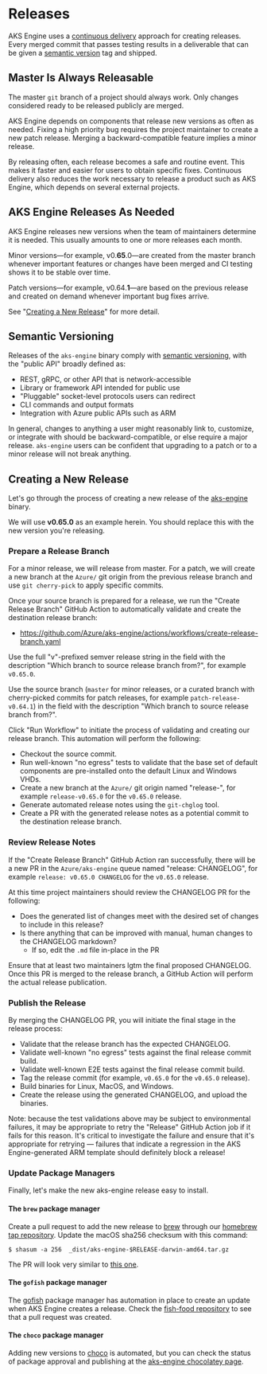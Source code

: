 # Releases

AKS Engine uses a [continuous delivery][] approach for creating releases. Every merged commit that passes
testing results in a deliverable that can be given a [semantic version][] tag and shipped.

## Master Is Always Releasable

The master `git` branch of a project should always work. Only changes considered ready to be
released publicly are merged.

AKS Engine depends on components that release new versions as often as needed. Fixing
a high priority bug requires the project maintainer to create a new patch release.
Merging a backward-compatible feature implies a minor release.

By releasing often, each release becomes a safe and routine event. This makes it faster
and easier for users to obtain specific fixes. Continuous delivery also reduces the work
necessary to release a product such as AKS Engine, which depends on several external projects.

## AKS Engine Releases As Needed

AKS Engine releases new versions when the team of maintainers determine it is needed. This usually
amounts to one or more releases each month.

Minor versions—for example, v0.**65**.0—are created from the master branch whenever
important features or changes have been merged and CI testing shows it to be stable over time.

Patch versions—for example, v0.64.**1**—are based on the previous release and created on demand
whenever important bug fixes arrive.

See "[Creating a New Release](#creating-a-new-release)" for more detail.

## Semantic Versioning

Releases of the `aks-engine` binary comply with [semantic versioning][semantic version], with the "public API" broadly
defined as:

- REST, gRPC, or other API that is network-accessible
- Library or framework API intended for public use
- "Pluggable" socket-level protocols users can redirect
- CLI commands and output formats
- Integration with Azure public APIs such as ARM

In general, changes to anything a user might reasonably link to, customize, or integrate with should
be backward-compatible, or else require a major release. `aks-engine` users can be confident that upgrading
to a patch or to a minor release will not break anything.

## Creating a New Release

Let's go through the process of creating a new release of the [aks-engine][] binary.

We will use **v0.65.0** as an example herein. You should replace this with the new version you're releasing.

### Prepare a Release Branch

For a minor release, we will release from master. For a patch, we will create a new branch at the `Azure/` git origin from the previous release branch and use `git cherry-pick` to apply specific commits.

Once your source branch is prepared for a release, we run the "Create Release Branch" GitHub Action to automatically validate and create the destination release branch:

- https://github.com/Azure/aks-engine/actions/workflows/create-release-branch.yaml

Use the full "v"-prefixed semver release string in the field with the description "Which branch to source release branch from?", for example `v0.65.0`.

Use the source branch (`master` for minor releases, or a curated branch with cherry-picked commits for patch releases, for example `patch-release-v0.64.1`) in the field with the description "Which branch to source release branch from?".

Click "Run Workflow" to initiate the process of validating and creating our release branch. This automation will perform the following:

- Checkout the source commit.
- Run well-known "no egress" tests to validate that the base set of default components are pre-installed onto the default Linux and Windows VHDs.
- Create a new branch at the `Azure/` git origin named "release-<release version>", for example `release-v0.65.0` for the `v0.65.0` release.
- Generate automated release notes using the `git-chglog` tool.
- Create a PR with the generated release notes as a potential commit to the destination release branch.

### Review Release Notes

If the "Create Release Branch" GitHub Action ran successfully, there will be a new PR in the `Azure/aks-engine` queue named "release: <release version> CHANGELOG", for example `release: v0.65.0 CHANGELOG` for the `v0.65.0` release.

At this time project maintainers should review the CHANGELOG PR for the following:

- Does the generated list of changes meet with the desired set of changes to include in this release?
- Is there anything that can be improved with manual, human changes to the CHANGELOG markdown?
  - If so, edit the `.md` file in-place in the PR

Ensure that at least two maintainers lgtm the final proposed CHANGELOG. Once this PR is merged to the release branch, a GitHub Action will perform the actual release publication.

### Publish the Release

By merging the CHANGELOG PR, you will initiate the final stage in the release process:

- Validate that the release branch has the expected CHANGELOG.
- Validate well-known "no egress" tests against the final release commit build.
- Validate well-known E2E tests against the final release commit build.
- Tag the release commit (for example, `v0.65.0` for the `v0.65.0` release).
- Build binaries for Linux, MacOS, and Windows.
- Create the release using the generated CHANGELOG, and upload the binaries.

Note: because the test validations above may be subject to environmental failures, it may be appropriate to retry the "Release" GitHub Action job if it fails for this reason. It's critical to investigate the failure and ensure that it's appropriate for retrying — failures that indicate a regression in the AKS Engine-generated ARM template should definitely block a release!

### Update Package Managers

Finally, let's make the new aks-engine release easy to install.

#### The `brew` package manager

Create a pull request to add the new release to [brew][] through our [homebrew tap repository][brew-tap]. Update the macOS sha256 checksum with this command:

```
$ shasum -a 256  _dist/aks-engine-$RELEASE-darwin-amd64.tar.gz
```

The PR will look very similar to [this one][brew-pr].

#### The `gofish` package manager

The [gofish][] package manager has automation in place to create an update when AKS Engine creates a release. Check the [fish-food repository][gofish-food] to see that a pull request was created.

#### The `choco` package manager

Adding new versions to [choco][] is automated, but you can check the status of package approval and publishing at the [aks-engine chocolatey page][choco-status].


[aks-engine]: https://github.com/Azure/aks-engine/releases
[brew]: https://brew.sh/
[brew-pr]: https://github.com/Azure/homebrew-aks-engine/pull/34
[brew-tap]: https://github.com/Azure/homebrew-aks-engine/
[choco]: https://chocolatey.org/
[choco-status]: https://chocolatey.org/packages/aks-engine/
[conventional-commit]: https://www.conventionalcommits.org/en/v1.0.0-beta.3/
[git-chglog]: https://github.com/git-chglog/git-chglog
[gofish]: https://github.com/fishworks/gofish
[gofish-food]: https://github.com/fishworks/fish-food/
[gofish-pr]: https://github.com/fishworks/fish-food/pull/141
[new-release]: https://github.com/Azure/aks-engine/releases/new
[continuous delivery]: https://en.wikipedia.org/wiki/Continuous_delivery
[semantic version]: http://semver.org
